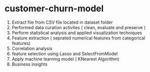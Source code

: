 # customer-churn-model
1. Extract file from CSV file located in dataset folder
2. Performed data curation activites ( clean, evaluate and preserve )
3. Perform statistical analysis and applied visualization techniques
4. Feature extraction ( seprated numerical features from categorical features)
5. Correlation analysis
6. feature selection using Lasso and SelectFromModel
7. Apply machine learning model ( KNearest Algorithm)
8. Business insights
